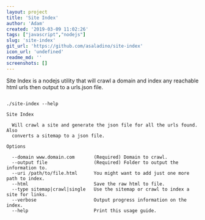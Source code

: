 ```yaml
---
layout: project
title: 'Site Index'
author: 'Adam'
created: '2019-03-09 11:02:26'
tags: ["javascript","nodejs"]
slug: 'site-index'
git_url: 'https://github.com/asaladino/site-index'
icon_url: 'undefined'
readme_md: ''
screenshots: []
---
```



Site Index is a nodejs utility that will crawl a domain and index any reachable html urls then output to a urls.json file.

```

./site-index --help

Site Index

  Will crawl a site and generate the json file for all the urls found. Also     
  converts a sitemap to a json file.                                            

Options

  --domain www.domain.com       (Required) Domain to crawl.
  --output file                 (Required) Folder to output the information to.
  --uri /path/to/file.html      You might want to add just one more path to index.
  --html                        Save the raw html to file.
  --type sitemap|crawl|single   Use the sitemap or crawl to index a site for links.
  --verbose                     Output progress information on the index.
  --help                        Print this usage guide.
```
